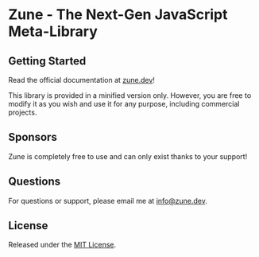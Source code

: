 # Zune - The Next-Gen JavaScript Meta-Library

## Getting Started

Read the official documentation at [zune.dev](https://zune.dev)!

This library is provided in a minified version only. However, you are free to modify it as you wish and use it for any purpose, including commercial projects.

## Sponsors

Zune is completely free to use and can only exist thanks to your support!

## Questions

For questions or support, please email me at info@zune.dev.

## License

Released under the [MIT License](https://opensource.org/license/MIT).

